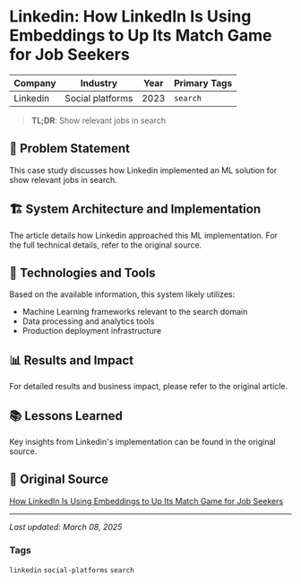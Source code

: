 # Linkedin: How LinkedIn Is Using Embeddings to Up Its Match Game for Job Seekers

| Company | Industry | Year | Primary Tags | 
|---------|----------|------|--------------|
| Linkedin | Social platforms | 2023 | `search` |

> **TL;DR**: Show relevant jobs in search

## 📝 Problem Statement

This case study discusses how Linkedin implemented an ML solution for show relevant jobs in search.

## 🏗️ System Architecture and Implementation

The article details how Linkedin approached this ML implementation. For the full technical details, refer to the original source.

## 🔧 Technologies and Tools

Based on the available information, this system likely utilizes:

- Machine Learning frameworks relevant to the search domain
- Data processing and analytics tools
- Production deployment infrastructure

## 📊 Results and Impact

For detailed results and business impact, please refer to the original article.

## 📚 Lessons Learned

Key insights from Linkedin's implementation can be found in the original source.

## 🔗 Original Source

[How LinkedIn Is Using Embeddings to Up Its Match Game for Job Seekers](https://engineering.linkedin.com/blog/2023/how-linkedin-is-using-embeddings-to-up-its-match-game-for-job-se)

---

*Last updated: March 08, 2025*

### Tags

`linkedin` `social-platforms` `search`
